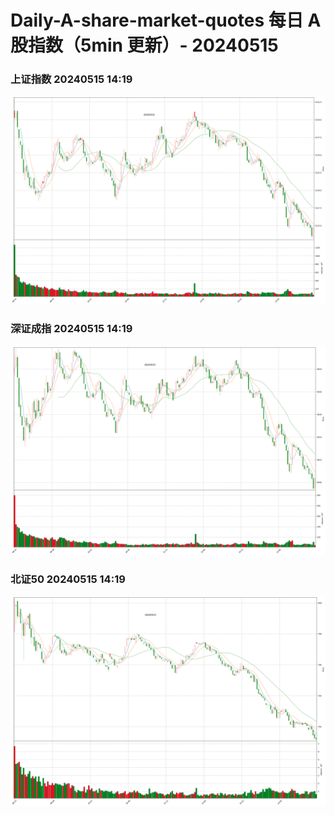
# Daily-A-share-market-quotes 每日 A 股指数（5min 更新）- 20240515

### 上证指数 20240515 14:19
![](./fig/2024/5/20240515-sh000001.png)

### 深证成指 20240515 14:19
![](./fig/2024/5/20240515-sz399001.png)

### 北证50 20240515 14:19
![](./fig/2024/5/20240515-bj899050.png)
